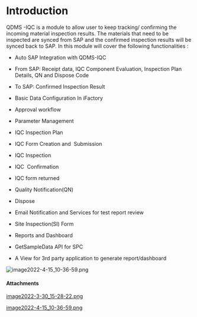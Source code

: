 # Introduction

QDMS -IQC is a module to allow user to keep tracking/ confirming the incoming material inspection results. The materials that need to be inspected are synced from SAP and the confirmed inspection results will be synced back to SAP. In this module will cover the following functionalities :

- Auto SAP Integration with QDMS-IQC

- From SAP: Receipt data, IQC Component Evaluation, Inspection Plan Details, QN and Dispose Code

- To SAP: Confirmed Inspection Result

- Basic Data Configuration In iFactory

- Approval workflow

- Parameter Management

- IQC Inspection Plan

- IQC Form Creation and  Submission

- IQC Inspection

- IQC  Confirmation

- IQC form returned

- Quality Notification(QN)

- Dispose

- Email Notification and Services for test report review

- Site Inspection(SI) Form

- Reports and Dashboard

- GetSampleData API for SPC

- A View for 3rd party application to generate report/dashboard

![image2022-4-15_10-36-59.png](/.attachments/113770706.png)




#### Attachments

[image2022-3-30_15-28-22.png](/.attachments/110920580.png)
[image2022-4-15_10-36-59.png](/.attachments/113770706.png)
